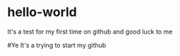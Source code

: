 # hello-world
It's a test for my first time on github and good luck to me

#Ye It's a trying to start my github
